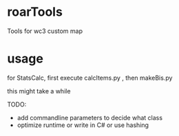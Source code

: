 # roarTools
Tools for wc3 custom map

# usage 

for StatsCalc, first execute calcItems.py , then makeBis.py

this might take a while

TODO: 
- add commandline parameters to decide what class
- optimize runtime or write in C# or use hashing
